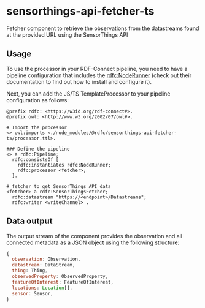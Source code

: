 # sensorthings-api-fetcher-ts

Fetcher component to retrieve the observations from the datastreams found at the provided URL using the SensorThings API

## Usage

To use the processor in your RDF-Connect pipeline, you need to have a pipeline configuration that includes the [rdfc:NodeRunner](https://github.com/rdf-connect/js-runner) (check out their documentation to find out how to install and configure it).

Next, you can add the JS/TS TemplateProcessor to your pipeline configuration as follows:

```turtle
@prefix rdfc: <https://w3id.org/rdf-connect#>.
@prefix owl: <http://www.w3.org/2002/07/owl#>.

# Import the processor
<> owl:imports <./node_modules/@rdfc/sensorthings-api-fetcher-ts/processor.ttl>.

### Define the pipeline
<> a rdfc:Pipeline;
  rdfc:consistsOf [
    rdfc:instantiates rdfc:NodeRunner;
    rdfc:processor <fetcher>; 
  ].

# fetcher to get SensorThings API data
<fetcher> a rdfc:SensorThingsFetcher;
  rdfc:datastream "https://<endpoint>/Datastreams";
  rdfc:writer <writeChannel> .
```

## Data output

The output stream of the component provides the observation and all connected metadata as a JSON object using the following structure: 

```javascript
{
  observation: Observation,
  datastream: DataStream,
  thing: Thing,
  observedProperty: ObservedProperty,
  featureOfInterest: FeatureOfInterest,
  locations: Location[],
  sensor: Sensor,
}
```
